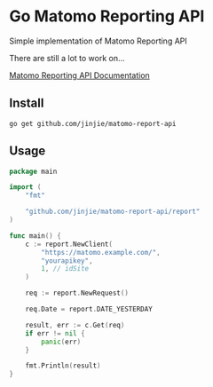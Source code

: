# Go Matomo Reporting API

Simple implementation of Matomo Reporting API

There are still a lot to work on...

[Matomo Reporting API Documentation](https://developer.matomo.org/api-reference/reporting-api)

## Install 

`go get github.com/jinjie/matomo-report-api`

## Usage

```go
package main

import (
	"fmt"

	"github.com/jinjie/matomo-report-api/report"
)

func main() {
	c := report.NewClient(
		"https://matomo.example.com/",
		"yourapikey",
		1, // idSite
	)

	req := report.NewRequest()

	req.Date = report.DATE_YESTERDAY

	result, err := c.Get(req)
	if err != nil {
		panic(err)
	}

	fmt.Println(result)
}

```
